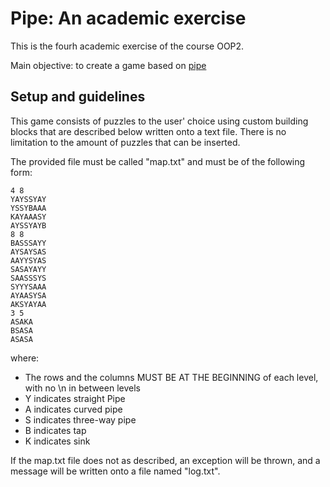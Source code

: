 # Pipe: An academic exercise
This is the fourh academic exercise of the course OOP2.

Main objective: to create a game based on [pipe](https://www.crazygames.com/game/pipe)

## Setup and guidelines
This game consists of puzzles to the user' choice using custom building blocks that are described below written onto a text file.
There is no limitation to the amount of puzzles that can be inserted.

The provided file must be called "map.txt" and must be of the following form:

```
4 8
YAYSSYAY
YSSYBAAA
KAYAAASY
AYSSYAYB
8 8
BASSSAYY
AYSAYSAS
AAYYSYAS
SASAYAYY
SAASSSYS
SYYYSAAA
AYAASYSA
AKSYAYAA
3 5
ASAKA
BSASA
ASASA
```

where:
* The rows and the columns MUST BE AT THE BEGINNING of each level, with no \n in between levels
* Y indicates straight Pipe
* A indicates curved pipe
* S indicates three-way pipe 
* B indicates tap
* K indicates sink

If the map.txt file does not as described, an exception will be thrown, and a message will be written onto a file named "log.txt".
